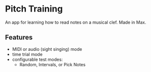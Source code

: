 # Pitch Training

An app for learning how to read notes on a musical clef.  Made in Max.

## Features
- MIDI or audio (sight singing) mode
- time trial mode
- configurable test modes:
  - Random, Intervals, or Pick Notes 
 
